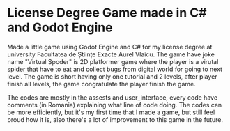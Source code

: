 # License Degree Game made in C# and Godot Engine

Made a little game using Godot Engine and C# for my license degree at university Facultatea de Științe Exacte Aurel Vlaicu.
The game have joke name "Virtual Spoder" is 2D platformer game where the player is a virutal spider that have to eat and collect bugs from digital world for going to next level. The game is short having only one tutorial and 2 levels, after player finish all levels, the game congratulate the player finish the game.

The codes are mostly in the assests and user_interface, every code have comments (in Romania) explaining what line of code doing. The codes can be more efficiently, but it's my first time that I made a game, but still feel proud how it is, also there's a lot of improvement to this game in the future.
